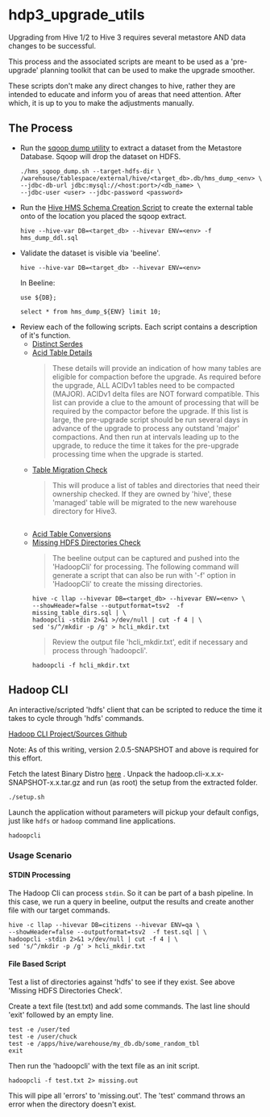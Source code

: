 # hdp3_upgrade_utils

Upgrading from Hive 1/2 to Hive 3 requires several metastore AND data changes to be successful.

This process and the associated scripts are meant to be used as a 'pre-upgrade' planning toolkit that can be used to make the upgrade smoother.

These scripts don't make any direct changes to hive, rather they are intended to educate and inform you of areas that need attention.  After which, it is up to you to make the adjustments manually.

## The Process

- Run the [sqoop dump utility](./hms_sqoop_dump.sh) to extract a dataset from the Metastore Database.  Sqoop will drop the dataset on HDFS.
    ```
    ./hms_sqoop_dump.sh --target-hdfs-dir \
    /warehouse/tablespace/external/hive/<target_db>.db/hms_dump_<env> \
    --jdbc-db-url jdbc:mysql://<host:port>/<db_name> \
    --jdbc-user <user> --jdbc-password <password>
    ```
- Run the [Hive HMS Schema Creation Script](./hms_dump_ddl.sql) to create the external table onto of the location you placed the sqoop extract.
    ```
    hive --hive-var DB=<target_db> --hivevar ENV=<env> -f hms_dump_ddl.sql
    ```
- Validate the dataset is visible via 'beeline'.
    ```
    hive --hive-var DB=<target_db> --hivevar ENV=<env>
    ```
    In Beeline:
    ```
    use ${DB};
    
    select * from hms_dump_${ENV} limit 10;
    ```
- Review each of the following scripts. Each script contains a description of it's function.
    - [Distinct Serdes](./distinct_serdes.sql)
    - [Acid Table Details](./acid_table_details.sql)
        > These details will provide an indication of how many tables are eligible for compaction before the upgrade.  As required before the upgrade, ALL ACIDv1 tables need to be compacted (MAJOR).  ACIDv1 delta files are NOT forward compatible.
        > This list can provide a clue to the amount of processing that will be required by the compactor before the upgrade.  If this list is large, the pre-upgrade script should be run several days in advance of the upgrade to process any outstand 'major' compactions.  And then run at intervals leading up to the upgrade, to reduce the time it takes for the pre-upgrade processing time when the upgrade is started.
    - [Table Migration Check](./table_migration_check.sql)
        > This will produce a list of tables and directories that need their ownership checked.  If they are owned by 'hive', these 'managed' table will be migrated to the new warehouse directory for Hive3.
        ```
        
        ```
    - [Acid Table Conversions](./acid_table_conversions.sql)
    - [Missing HDFS Directories Check](./missing_table_dirs.sql)
        > The beeline output can be captured and pushed into the 'HadoopCli' for processing.  The following command will generate a script that can also be run with '-f' option in 'HadoopCli' to create the missing directories.
        ```
        hive -c llap --hivevar DB=<target_db> --hivevar ENV=<env> \
        --showHeader=false --outputformat=tsv2  -f missing_table_dirs.sql | \
        hadoopcli -stdin 2>&1 >/dev/null | cut -f 4 | \
        sed 's/^/mkdir -p /g' > hcli_mkdir.txt
        ```
        > Review the output file 'hcli_mkdir.txt', edit if necessary and process through 'hadoopcli'.
        ```
        hadoopcli -f hcli_mkdir.txt
        ```
        
## Hadoop CLI

An interactive/scripted 'hdfs' client that can be scripted to reduce the time it takes to cycle through 'hdfs' commands.  

[Hadoop CLI Project/Sources Github](https://github.com/dstreev/hadoop-cli)

Note: As of this writing, version 2.0.5-SNAPSHOT and above is required for this effort.

Fetch the latest Binary Distro [here](https://github.com/dstreev/hadoop-cli/releases) . Unpack the hadoop.cli-x.x.x-SNAPSHOT-x.x.tar.gz and run (as root) the setup from the extracted folder.

`./setup.sh`

Launch the application without parameters will pickup your default configs, just like `hdfs` or `hadoop` command line applications.

`hadoopcli`

### Usage Scenario

#### STDIN Processing

The Hadoop Cli can process `stdin`.  So it can be part of a bash pipeline.  In this case, we run a query in beeline, output the results and create another file with our target commands.

```
hive -c llap --hivevar DB=citizens --hivevar ENV=qa \
--showHeader=false --outputformat=tsv2  -f test.sql | \
hadoopcli -stdin 2>&1 >/dev/null | cut -f 4 | \
sed 's/^/mkdir -p /g' > hcli_mkdir.txt
```

#### File Based Script

Test a list of directories against 'hdfs' to see if they exist.  See above 'Missing HDFS Directories Check'.

Create a text file (test.txt) and add some commands.  The last line should 'exit' followed by an empty line.
```
test -e /user/ted
test -e /user/chuck
test -e /apps/hive/warehouse/my_db.db/some_random_tbl
exit

```
Then run the 'hadoopcli' with the text file as an init script.

`hadoopcli -f test.txt 2> missing.out`

This will pipe all 'errors' to 'missing.out'.  The 'test' command throws an error when the directory doesn't exist.
